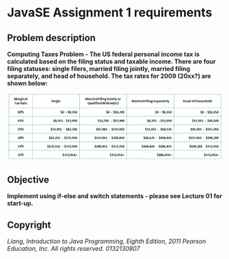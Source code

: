 # JavaSE Assignment 1 requirements

## Problem description

**Computing Taxes Problem - The US federal personal income tax is calculated based on the filing status and taxable income. There are four filing statuses: single filers, married filing jointly, married filing separately, and head of household. The tax rates for 2009 (20xx?) are shown below:**

![Tax Rates](./table.jpg)

## Objective

**Implement using if-else and switch statements - please see Lecture 01 for start-up.**

## Copyright

*Liang, Introduction to Java Programming, Eighth Edition, 2011 Pearson Education, Inc. All rights reserved. 0132130807*
